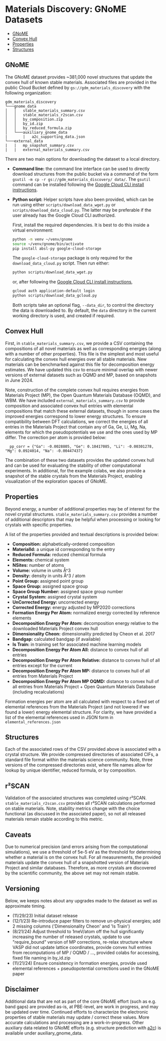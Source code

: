 # Materials Discovery: GNoME Datasets

*   [GNoME](#gnome)
*   [Convex Hull](#convexhull)
*   [Properties](#properties)
*   [Structures](#structures)

## GNoME <a name="gnome"></a>

The GNoME dataset provides ~381,000 novel structures that update the convex hull
of known stable materials. Associated files are provided in the public Cloud
Bucket defined by `gs://gdm_materials_discovery` with the following
organization:

```
gdm_materials_discovery
└───gnome_data
│   │   stable_materials_summary.csv
│   │   stable_materials_r2scan.csv
│   │   by_composition.zip
│   │   by_id.zip
│   │   by_reduced_formula.zip
│   └───auxiliary_gnome_data
|       |   a2c_supporting_data.json
└───external_data
|   |   mp_snapshot_summary.csv
|   |   external_materials_summary.csv
```

There are two main options for downloading the dataset to a local directory.

*   **Command line:** the command line interface can be used to directly
    download structures from the public bucket via a command of the form `gsutil
    -m cp -r gs://gdm_materials_discovery/ data/`. The `gsutil` command can be
    installed following the
    [Google Cloud CLI install instructions](https://cloud.google.com/sdk/docs/install).
*   **Python script:** Helper scripts have also been provided, which can be run
    using either `scripts/download_data_wget.py` or
    `scripts/download_data_cloud.py`. The latter may be preferable if the user
    already has the Google Cloud CLI authorized.

    First, install the required dependencies. It is best to do this inside a
    virtual environment:

    ```bash
    python -m venv ~/venv/gnome
    source ~/venv/gnome/bin/activate
    pip install absl-py google-cloud-storage
    ```

    The `google-cloud-storage` package is only required for the
    `download_data_cloud.py` script. Then run either:

    ```bash
    python scripts/download_data_wget.py
    ```

    or, after following the
    [Google Cloud CLI install instructions](https://cloud.google.com/sdk/docs/install),

    ```bash
    gcloud auth application-default login
    python scripts/download_data_gcloud.py
    ```

    Both scripts take an optional flag, `--data_dir`, to control the directory
    the data is downloaded to. By default, the `data` directory in the current
    working directory is used, and created if required.

## Convex Hull <a name="convexhull"></a>

First, in `stable_materials_summary.csv`, we provide a CSV containing the
compositions of all novel materials as well as corresponding energies (along
with a number of other properties). This file is the simplest and most useful
for calculating the convex hull energies over all stable materials. New
materials can be benchmarked against this file for decomposition energy
estimates. We have updated this csv to ensure minimal overlap with newer
versions of external datasets such as OQMD and MP, based on snapshots in June
2024.

Note, construction of the complete convex hull requires energies from Materials
Project (MP), the Open Quantum Materials Database (OQMD), and WBM. We have
included `external_materials_summary.csv` to provide composition and associated
convex hull entries with elemental compositions that match these external
datasets, though in some cases the improved energies correspond to lower energy
structures. To ensure compatibility between DFT calculations, we correct the
energies of all entries in the Materials Project that contain any of Ga, Ge, Li,
Mg, Na, elements for which the pseudopotentials we use and the ones used by MP
differ. The correction per atom is provided below:

```python:
  pp_corr = {"Ga": -0.0028805, "Ge": 0.10417085, "Li": -0.00301278, "Mg": 0.0924014, "Na": -0.00447437}
```

The combination of these two datasets provides the updated convex hull and can
be used for evaluating the stability of other computational experiments. In
additional, for the example colabs, we also provide a snapshot of the stable
crystals from the Materials Project, enabling visualization of the exploration
spaces of GNoME.

## Properties <a name="properties"></a>

Beyond energy, a number of additional properties may be of interest for the
novel crystal structures. `stable_materials_summary.csv` provides a number of
additional descriptors that may be helpful when processing or looking for
crystals with specific properties.

A list of the properties provided and textual descriptions is provided below:

*   **Composition:** alphabetically-ordered composition
*   **MaterialId:** a unique id corresponding to the entry
*   **Reduced Formula:** reduced chemical formula
*   **Elements:** chemical system
*   **NSites:** number of atoms
*   **Volume:** volume in units Å^3
*   **Density:** density in units Å^3 / atom
*   **Point Group:** assigned point group
*   **Space Group:** assigned space group
*   **Space Group Number:** assigned space group number
*   **Crystal System:** assigned crystal system
*   **UnCorrected Energy:** uncorrected energy
*   **Corrected Energy:** energy adjusted by MP2020 corrections
*   **Formation Energy Per Atom:** normalized energy corrected by reference
    elements
*   **Decomposition Energy Per Atom:** decomposition energy relative to the
    downloaded Materials Project convex hull
*   **Dimensionality Cheon:** dimensionality predicted by Cheon et al. 2017
*   **Bandgap:** calculated bandgap (if available)
*   **Is Train:** in training set for associated machine learning models
*   **Decomposition Energy Per Atom All:** distance to convex hull of all
    entries
*   **Decomposition Energy Per Atom Relative:** distance to convex hull of all
    entries except for the current
*   **Decomposition Energy Per Atom MP:** distance to convex hull of all entries
    from Materials Project
*   **Decomposition Energy Per Atom MP OQMD:** distance to convex hull of all
    entries from Materials Project + Open Quantum Materials Database (including
    recalculations)

Formation energies per atom are all calculated with respect to a fixed set of
elemental references from the Materials Project (and not lowered if we found a
lower) energy elemental structure. For clarity, we have provided a list of the
elemental references used in JSON form in `elemental_references.json`

## Structures <a name="structures"></a>

Each of the associated rows of the CSV provided above is associated with a
crystal structure. We provide compressed directories of associated CIFs, a
standard file format within the materials science community. Note, three
versions of the compressed directories exist, where file names allow for lookup
by unique identifier, reduced formula, or by composition.

## r²SCAN

Validation of the associated structures was completed using r²SCAN.
`stable_materials_r2scan.csv` provides all r²SCAN calculations performed on
stable materials. Note, stability metrics change with the choice functional (as
discussed in the associated paper), so not all released materials remain stable
according to this metric.

## Caveats

Due to numerical precision (and errors arising from the computational
simulations), we use a threshold of 5e-5 eV as the threshold for determining
whether a material is on the convex hull. For all measurements, the provided
materials update the convex hull of a snapshotted version of Materials Project
and similar databases. Therefore, as more crystals are discovered by the
scientific community, the above set may not remain stable.

## Versioning

Below, we keeps notes about any upgrades made to the dataset as well as
approximate timing.

*   (11/29/23) Initial dataset release
*   (12/1/23) Re-introduce paper filters to remove un-physical energies; add 2
    missing columns ('Dimensionality Cheon' and 'Is Train')
*   (8/21/24) Adjust threshold to 1meV/atom off the hull significantly
    increasing the number of released crystals, update to use "require_bound"
    version of MP corrections, re-relax structure where VASP did not update
    lattice coordinates, provide convex hull entries from recomputations of MP /
    OQMD / ..., provided colabs for accessing, fixed file naming in by_id.zip
*   (11/21/24) Ensure consistency in formation energies, provide used elemental
    references + pseudopotential corrections used in the GNoME paper

## Disclaimer

Additional data that are not as part of the core GNoME effort (such as e.g. band
gaps) are provided as-is, at PBE-level, are work in progress, and may be updated
over time. Continued efforts to characterize the electronic properties of stable
materials may update / correct these values. More accurate calculations and
processing are a work-in-progress. Other auxiliary data related to GNoME efforts
(e.g. structure prediction with [a2c](https://arxiv.org/abs/2310.01117)) is
available under auxiliary_gnome_data.
